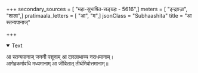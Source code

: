 +++
secondary_sources = [ "महा-सुभाषित-सङ्ग्रहः - 5616",]
meters = [ "इन्द्रवज्रा", "शाला",]
pratimaala_letters = [ "आ", "म",]
jsonClass = "Subhaashita"
title = "आ स्तन्यपानाज्"

+++

<details open><summary>Text</summary>

आ स्तन्यपानाज् जननी पशूनाम् आ दारलाभाच्च नराधमानाम्।  
आगेहकर्मावधि मध्यमानाम् आ जीवितात् तीर्थमिवोत्तमानाम्॥
</details>
